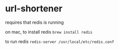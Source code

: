 # url-shortener

requires that redis is running

on mac, to install redis
  `brew install redis`

to run redis
  `redis-server /usr/local/etc/redis.conf`
